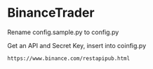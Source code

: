 # BinanceTrader 

Rename config.sample.py to config.py

Get an API and Secret Key, insert into coinfig.py

    https://www.binance.com/restapipub.html

 
    
    
    